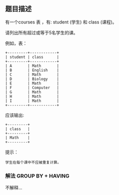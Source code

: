 ## 题目描述
有一个courses 表 ，有: student (学生) 和 class (课程)。

请列出所有超过或等于5名学生的课。

例如，表：
```
+---------+------------+
| student | class      |
+---------+------------+
| A       | Math       |
| B       | English    |
| C       | Math       |
| D       | Biology    |
| E       | Math       |
| F       | Computer   |
| G       | Math       |
| H       | Math       |
| I       | Math       |
+---------+------------+
```
应该输出:
```
+---------+
| class   |
+---------+
| Math    |
+---------+
```

提示：
```
学生在每个课中不应被重复计算。
```

### 解法 GROUP BY + HAVING
不解释…